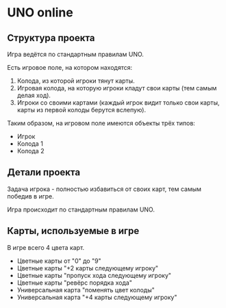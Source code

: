 
# UNO online

## Структура проекта

Игра ведётся по стандартным правилам UNO.

Есть игровое поле, на котором находятся:
 
1) Колода, из которой игроки тянут карты. 
2) Игровая колода, на которую игроки кладут свои карты (тем самым делая ход).
3) Игроки со своими картами (каждый игрок видит только свои карты, карты из первой колоды берутся вслепую). 



Таким образом, на игровом поле имеются объекты трёх типов:

- Игрок
- Колода 1
- Колода 2


## Детали проекта

Задача игрока - полностью избавиться от своих карт, тем самым победив в игре.

Игра происходит по стандартным правилам UNO. 
## Карты, используемые в игре

В игре всего 4 цвета карт.

- Цветные карты от "0" до "9"
- Цветные карты "+2 карты следующему игроку"
- Цветные карты "пропуск хода следующему игроку"
- Цветные карты "ревёрс порядка хода"
- Универсальная карта "поменять цвет колоды"
- Универсальная карта "+4 карты следующему игроку"